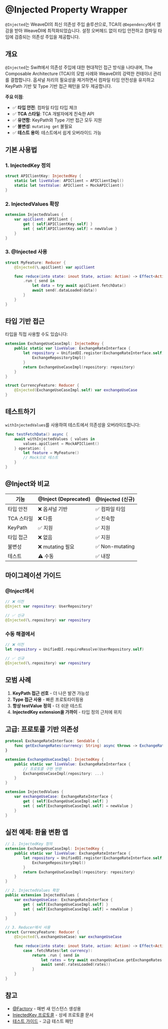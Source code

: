 # @Injected Property Wrapper

`@Injected`는 WeaveDI의 최신 의존성 주입 솔루션으로, TCA의 `@Dependency`에서 영감을 받아 WeaveDI에 최적화되었습니다. 설정 오버헤드 없이 타입 안전하고 컴파일 타임에 검증되는 의존성 주입을 제공합니다.

## 개요

`@Injected`는 Swift에서 의존성 주입에 대한 현대적인 접근 방식을 나타내며, The Composable Architecture (TCA)의 모범 사례와 WeaveDI의 강력한 컨테이너 관리를 결합합니다. 옵셔널 처리의 필요성을 제거하면서 컴파일 타임 안전성을 유지하고 KeyPath 기반 및 Type 기반 접근 패턴을 모두 제공합니다.

**주요 이점**:
- ✅ **타입 안전**: 컴파일 타임 타입 체크
- ✅ **TCA 스타일**: TCA 개발자에게 친숙한 API
- ✅ **유연함**: KeyPath와 Type 기반 접근 모두 지원
- ✅ **불변성**: `mutating get` 불필요
- ✅ **테스트 용이**: 테스트에서 쉽게 오버라이드 가능

## 기본 사용법

### 1. InjectedKey 정의

```swift
struct APIClientKey: InjectedKey {
    static let liveValue: APIClient = APIClientImpl()
    static let testValue: APIClient = MockAPIClient()
}
```

### 2. InjectedValues 확장

```swift
extension InjectedValues {
    var apiClient: APIClient {
        get { self[APIClientKey.self] }
        set { self[APIClientKey.self] = newValue }
    }
}
```

### 3. @Injected 사용

```swift
struct MyFeature: Reducer {
    @Injected(\.apiClient) var apiClient

    func reduce(into state: inout State, action: Action) -> Effect<Action> {
        .run { send in
            let data = try await apiClient.fetchData()
            await send(.dataLoaded(data))
        }
    }
}
```

## 타입 기반 접근

타입을 직접 사용할 수도 있습니다:

```swift
extension ExchangeUseCaseImpl: InjectedKey {
    public static var liveValue: ExchangeRateInterface {
        let repository = UnifiedDI.register(ExchangeRateInterface.self) {
            ExchangeRepositoryImpl()
        }
        return ExchangeUseCaseImpl(repository: repository)
    }
}

struct CurrencyFeature: Reducer {
    @Injected(ExchangeUseCaseImpl.self) var exchangeUseCase
}
```

## 테스트하기

`withInjectedValues`를 사용하여 테스트에서 의존성을 오버라이드합니다:

```swift
func testFetchData() async {
    await withInjectedValues { values in
        values.apiClient = MockAPIClient()
    } operation: {
        let feature = MyFeature()
        // Mock으로 테스트
    }
}
```

## @Inject와 비교

| 기능 | @Inject (Deprecated) | @Injected (신규) |
|------|---------------------|-----------------|
| 타입 안전 | ❌ 옵셔널 기반 | ✅ 컴파일 타임 |
| TCA 스타일 | ❌ 다름 | ✅ 친숙함 |
| KeyPath | ✅ 지원 | ✅ 지원 |
| 타입 접근 | ❌ 없음 | ✅ 지원 |
| 불변성 | ❌ mutating 필요 | ✅ Non-mutating |
| 테스트 | ⚠️ 수동 | ✅ 내장 |

## 마이그레이션 가이드

### @Inject에서

```swift
// ❌ 이전
@Inject var repository: UserRepository?

// ✅ 신규
@Injected(\.repository) var repository
```

### 수동 해결에서

```swift
// ❌ 이전
let repository = UnifiedDI.requireResolve(UserRepository.self)

// ✅ 신규
@Injected(\.repository) var repository
```

## 모범 사례

1. **KeyPath 접근 선호** - 더 나은 발견 가능성
2. **Type 접근 사용** - 빠른 프로토타이핑용
3. **항상 testValue 정의** - 더 쉬운 테스트
4. **InjectedKey extension을 가까이** - 타입 정의 근처에 위치

## 고급: 프로토콜 기반 의존성

```swift
protocol ExchangeRateInterface: Sendable {
    func getExchangeRates(currency: String) async throws -> ExchangeRates?
}

extension ExchangeUseCaseImpl: InjectedKey {
    public static var liveValue: ExchangeRateInterface {
        // 프로토콜 구현 반환
        ExchangeUseCaseImpl(repository: ...)
    }
}

extension InjectedValues {
    var exchangeUseCase: ExchangeRateInterface {
        get { self[ExchangeUseCaseImpl.self] }
        set { self[ExchangeUseCaseImpl.self] = newValue }
    }
}
```

## 실전 예제: 환율 변환 앱

```swift
// 1. InjectedKey 정의
extension ExchangeUseCaseImpl: InjectedKey {
    public static var liveValue: ExchangeRateInterface {
        let repository = UnifiedDI.register(ExchangeRateInterface.self) {
            ExchangeRepositoryImpl()
        }
        return ExchangeUseCaseImpl(repository: repository)
    }
}

// 2. InjectedValues 확장
public extension InjectedValues {
    var exchangeUseCase: ExchangeRateInterface {
        get { self[ExchangeUseCaseImpl.self] }
        set { self[ExchangeUseCaseImpl.self] = newValue }
    }
}

// 3. Reducer에서 사용
struct CurrencyFeature: Reducer {
    @Injected(\.exchangeUseCase) var exchangeUseCase

    func reduce(into state: inout State, action: Action) -> Effect<Action> {
        case .fetchRates(let currency):
            return .run { send in
                let rates = try await exchangeUseCase.getExchangeRates(currency: currency)
                await send(.ratesLoaded(rates))
            }
    }
}
```

## 참고

- [@Factory](./factory.md) - 매번 새 인스턴스 생성용
- [InjectedKey 프로토콜](../guide/injected-key.md) - 상세 프로토콜 문서
- [테스트 가이드](../guide/testing.md) - 고급 테스트 패턴